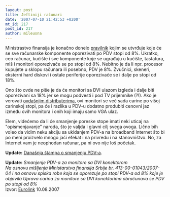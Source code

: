 ```yaml
---
layout: post
title: Jeftiniji računari
date: '2007-07-10 21:42:53 +0200'
mt_id: 217
post_id: 217
author: mileusna
---
```

Ministrastvo finansija je konačno donelo [pravilnik](http://www.mfin.sr.gov.yu/html/modules.php?op=modload&name=Subjects&file=index&req=viewpage&pageid=1895) kojim se utvrđuje koje će se sve računarske komponente oporezivati po PDV stopi od 8%. Ukratko, ceo računar, kućište i sve komponente koje se ugrađuju u kućište, tastatura, miš i monitori oporezivaće se po stopi od 8%. Nebitno je da li npr. procesor kupujete u sklopu računara ili posebno, PDV je 8%. Zvučnici, skeneri, eksterni hard diskovi i ostale periferije oporezivaće se i dalje po stopi od 18%.

Ono što ovde ne piše je da će monitori sa DVI ulazom izgleda i dalje biti oporezivani sa 18% jer se mogu podvesti i pod TV prijemnike (?!). Ako je verovati [ovdašnjim distributerima](http://www.benchmark.co.yu/forum/showthread.php?t=121596), ovi monitori se već sada carine po višoj carinskoj stopi, pa će i razlika u PDV-u dodatno produbiti cenovni jaz između ovih monitora i onih koji imaju samo VGA ulaz.

Elem, videćemo da li će smanjenje poreske stope imati neki uticaj na "opismenjavanje" naroda, što je valjda i glavni cilj svega ovoga. Lično bih voleo da vidim neku akciju sa ukidanjem PDV-a na broadband Internet što bi po meni proizvelo mnogo jači efekat i na privredu i na stanovništvo. No, za Internet vam je neophodan računar, pa ni ovo nije loš početak.

**Update:** [Današnja štampa o smanjenju PDV-a](http://www.naslovi.net/tema/44922).

**Update:** _Smanjenje PDV-a za monitore sa DVI konektorom  
Na osnovu mišljenja Ministarstva finansija Srbije br. 413-00-01043/2007-04 i na osnovu spiska robe koja se oporezuje po stopi PDV-a od 8% koje je objavila Uprava carina za monitore sa DVI konektorima obračunava se PDV po stopi od 8%_    
Izvor: [Eurolink](http://www.eurolink.co.yu) 10.08.2007

